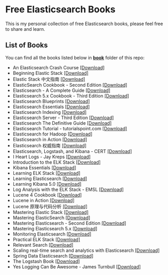 # Free Elasticsearch Books

This is my personal collection of free Elasticsearch books, please feel free to share and learn.

## List of Books

You can find all the books listed below in [**book**](/book) folder of this repo:

* An Elasticsearch Crash Course [[Download]](/book/An%20Elasticsearch%20Crash%20Course.pdf)
* Beginning Elastic Stack [[Download]](/book/Beginning%20Elastic%20Stack.pdf)
* Elastic Stack 中文指南 [[Download]](/book/Elastic%20Stack%20%E4%B8%AD%E6%96%87%E6%8C%87%E5%8D%97.pdf)
* ElasticSearch Cookbook - Second Edition [[Download]](/book/ElasticSearch%20Cookbook%20-%20Second%20Edition.pdf)
* Elasticsearch - A Complete Guide [[Download]](/book/Elasticsearch%20-%20A%20Complete%20Guide.pdf)
* Elasticsearch 5.x Cookbook - Third Edition [[Download]](/book/Elasticsearch%205.x%20Cookbook%20-%20Third%20Edition.pdf)
* Elasticsearch Blueprints [[Download]](/book/Elasticsearch%20Blueprints.pdf)
* Elasticsearch Essentials [[Download]](/book/Elasticsearch%20Essentials.epub)
* Elasticsearch Indexing [[Download]](/book/Elasticsearch%20Indexing.pdf)
* Elasticsearch Server - Third Edition [[Download]](/book/Elasticsearch%20Server%20-%20Third%20Edition.epub)
* Elasticsearch The Definitive Guide [[Download]](/book/Elasticsearch%20The%20Definitive%20Guide.pdf)
* Elasticsearch Tutorial - tutorialspoint.com [[Download]](/book/Elasticsearch%20Tutorial%20-%20tutorialspoint.com.pdf)
* Elasticsearch for Hadoop [[Download]](/book/Elasticsearch%20for%20Hadoop.epub)
* Elasticsearch in Action [[Download]](/book/Elasticsearch%20in%20Action.pdf)
* Elasticsearch 权威指南 [[Download]](/book/Elasticsearch%20%E6%9D%83%E5%A8%81%E6%8C%87%E5%8D%97.pdf)
* Elasticsearch, Logstash, and Kibana - CERT [[Download]](/book/Elasticsearch%2C%20Logstash%2C%20and%20Kibana%20-%20CERT.pdf)
* I Heart Logs - Jay Kreps [[Download]](/book/I%20Heart%20Logs%20-%20Jay%20Kreps.pdf)
* Introduction to the ELK Stack [[Download]](/book/Introduction%20to%20the%20ELK%20Stack.pdf)
* Kibana Essentials [[Download]](/book/Kibana%20Essentials.pdf)
* Learning ELK Stack [[Download]](/book/Learning%20ELK%20Stack.pdf)
* Learning Elasticsearch [[Download]](/book/Learning%20Elasticsearch.epub)
* Learning Kibana 5.0 [[Download]](/book/Learning%20Kibana%205.0.pdf)
* Log Analysis with the ELK Stack - EMSL [[Download]](/book/Log%20Analysis%20with%20the%20ELK%20Stack%20-%20EMSL.pdf)
* Lucene 4 Cookbook [[Download]](/book/Lucene%204%20Cookbook.pdf)
* Lucene in Action [[Download]](/book/Lucene%20in%20Action.pdf)
* Lucene 原理与代码分析 [[Download]](/book/Lucene%20%E5%8E%9F%E7%90%86%E4%B8%8E%E4%BB%A3%E7%A0%81%E5%88%86%E6%9E%90.pdf)
* Mastering Elastic Stack [[Download]](/book/Mastering%20Elastic%20Stack.pdf)
* Mastering ElasticSearch [[Download]](/book/Mastering%20ElasticSearch.pdf)
* Mastering Elasticsearch - Second Edition [[Download]](/book/Mastering%20Elasticsearch%20-%20Second%20Edition.pdf)
* Mastering Elasticsearch 5.x [[Download]](/book/Mastering%20Elasticsearch%205.x.epub)
* Monitoring Elasticsearch [[Download]](/book/Monitoring%20Elasticsearch.pdf)
* Practical ELK Stack [[Download]](/book/Practical%20ELK%20Stack.pdf)
* Relevant Search [[Download]](/book/Relevant%20Search.pdf)
* Scaling real-time search and analytics with Elasticsearch [[Download]](/book/Scaling%20real-time%20search%20and%20analytics%20with%20Elasticsearch.pdf)
* Spring Data Elasticsearch [[Download]](/book/Spring%20Data%20Elasticsearch.pdf)
* The Logstash Book [[Download]](/book/The%20Logstash%20Book.pdf)
* Yes Logging Can Be Awesome - James Turnbull [[Download]](/book/Yes%20Logging%20Can%20Be%20Awesome%20-%20James%20Turnbull.pdf)

